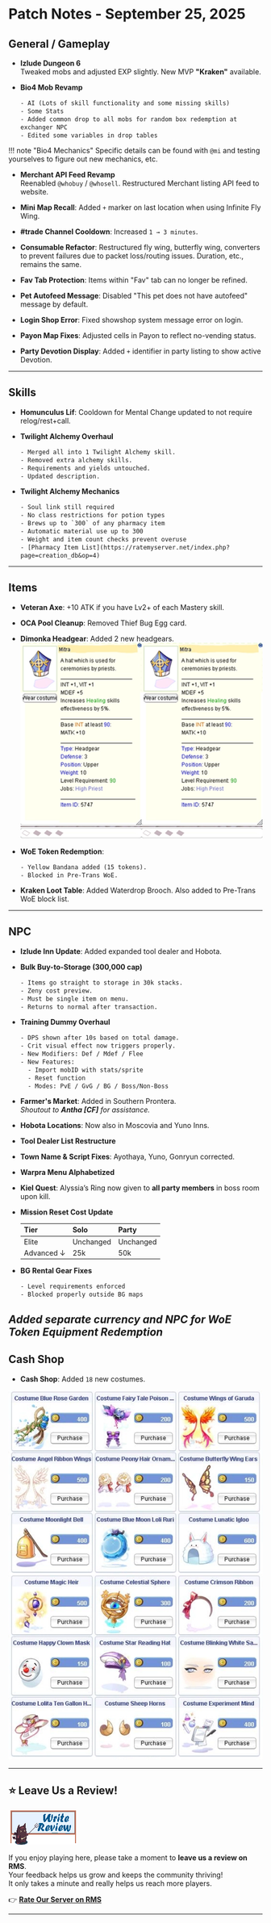 # Patch Notes - September 25, 2025

## General / Gameplay

- **Izlude Dungeon 6**  
  Tweaked mobs and adjusted EXP slightly. New MVP **"Kraken"** available.

- **Bio4 Mob Revamp**
  ```
  - AI (Lots of skill functionality and some missing skills)  
  - Some Stats  
  - Added common drop to all mobs for random box redemption at exchanger NPC  
  - Edited some variables in drop tables
  ```

!!! note "Bio4 Mechanics"
    Specific details can be found with `@mi` and testing yourselves to figure out new mechanics, etc.      

- **Merchant API Feed Revamp**  
  Reenabled `@whobuy` / `@whosell`. Restructured Merchant listing API feed to website.  

- **Mini Map Recall**: Added `+` marker on last location when using Infinite Fly Wing.

- **#trade Channel Cooldown**: Increased `1 → 3 minutes`.

- **Consumable Refactor**: Restructured fly wing, butterfly wing, converters to prevent failures due to packet loss/routing issues. Duration, etc., remains the same.

- **Fav Tab Protection**: Items within "Fav" tab can no longer be refined.

- **Pet Autofeed Message**: Disabled "This pet does not have autofeed" message by default.

- **Login Shop Error**: Fixed showshop system message error on login.

- **Payon Map Fixes**: Adjusted cells in Payon to reflect no-vending status.

- **Party Devotion Display**: Added `+` identifier in party listing to show active Devotion.

---

## Skills

- **Homunculus Lif**: Cooldown for Mental Change updated to not require relog/rest+call.

- **Twilight Alchemy Overhaul**
  ```
  - Merged all into 1 Twilight Alchemy skill.  
  - Removed extra alchemy skills.  
  - Requirements and yields untouched.  
  - Updated description.
  ```

- **Twilight Alchemy Mechanics**
  ```
  - Soul link still required  
  - No class restrictions for potion types  
  - Brews up to `300` of any pharmacy item  
  - Automatic material use up to 300  
  - Weight and item count checks prevent overuse  
  - [Pharmacy Item List](https://ratemyserver.net/index.php?page=creation_db&op=4)
  ```

---

## Items

- **Veteran Axe**: +10 ATK if you have Lv2+ of each Mastery skill.

- **OCA Pool Cleanup**: Removed Thief Bug Egg card.

- **Dimonka Headgear**: Added 2 new headgears.
  ![Dimonka Hats September](img/dimonka-sept.webp)

- **WoE Token Redemption**:
  ```
  - Yellow Bandana added (15 tokens).  
  - Blocked in Pre-Trans WoE.
  ```

- **Kraken Loot Table**: Added Waterdrop Brooch. Also added to Pre-Trans WoE block list.

---

## NPC

- **Izlude Inn Update**: Added expanded tool dealer and Hobota.

- **Bulk Buy-to-Storage (300,000 cap)**
  ```
  - Items go straight to storage in 30k stacks.  
  - Zeny cost preview.  
  - Must be single item on menu.  
  - Returns to normal after transaction.
  ```

- **Training Dummy Overhaul**
  ```
  - DPS shown after 10s based on total damage.  
  - Crit visual effect now triggers properly.  
  - New Modifiers: Def / Mdef / Flee  
  - New Features:  
    - Import mobID with stats/sprite  
    - Reset function  
    - Modes: PvE / GvG / BG / Boss/Non-Boss
  ```

- **Farmer's Market**: Added in Southern Prontera.  
*Shoutout to **Antha [CF]** for assistance.*

- **Hobota Locations**: Now also in Moscovia and Yuno Inns.

- **Tool Dealer List Restructure**

- **Town Name & Script Fixes**: Ayothaya, Yuno, Gonryun corrected.

- **Warpra Menu Alphabetized**

- **Kiel Quest**: Alyssia’s Ring now given to **all party members** in boss room upon kill.

- **Mission Reset Cost Update**

  | Tier        | Solo  | Party |
  |-------------|-------|-------|
  | Elite       | Unchanged | Unchanged |
  | Advanced ↓  | 25k   | 50k   |

- **BG Rental Gear Fixes**
  ```
  - Level requirements enforced  
  - Blocked properly outside BG maps
  ```
*Added separate currency and NPC for WoE Token Equipment Redemption*
---

## Cash Shop

- **Cash Shop**: Added `18` new costumes.

![Super Novice Skills](img/cash-shop-sept.webp)

---

## ⭐ Leave Us a Review!

![Support](img/writereviewover2.gif)

If you enjoy playing here, please take a moment to **leave us a review on RMS**.  
Your feedback helps us grow and keeps the community thriving!  
It only takes a minute and really helps us reach more players.

👉 [**Rate Our Server on RMS**](https://ratemyserver.net/index.php?page=detailedlistserver&serid=22102&url_sname=UARO%20World%20of%20your%20dream)

---

